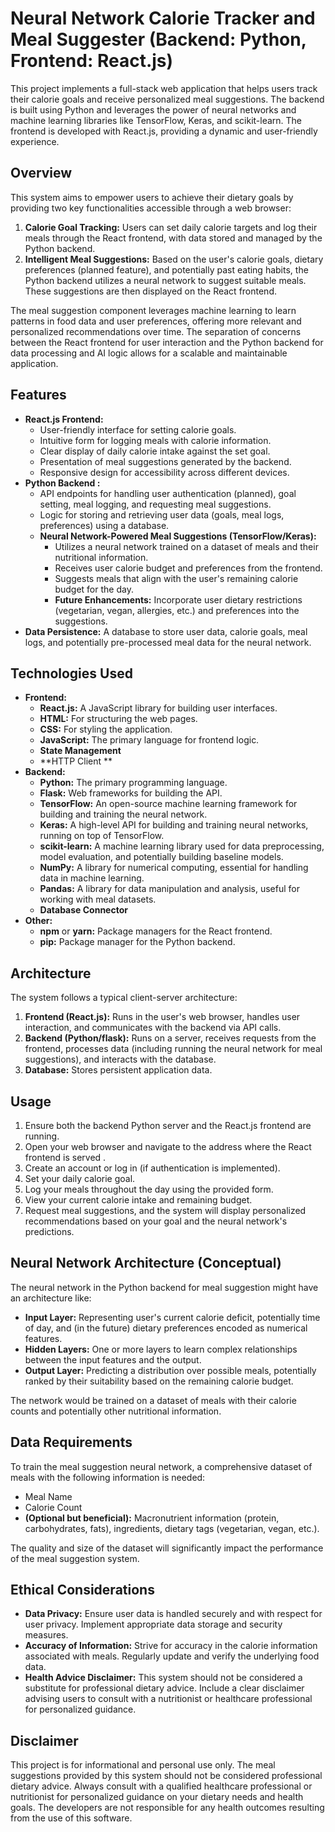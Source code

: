 # Neural Network Calorie Tracker and Meal Suggester (Backend: Python, Frontend: React.js)

This project implements a full-stack web application that helps users track their calorie goals and receive personalized meal suggestions. The backend is built using Python and leverages the power of neural networks and machine learning libraries like TensorFlow, Keras, and scikit-learn. The frontend is developed with React.js, providing a dynamic and user-friendly experience.

## Overview

This system aims to empower users to achieve their dietary goals by providing two key functionalities accessible through a web browser:

1.  **Calorie Goal Tracking:** Users can set daily calorie targets and log their meals through the React frontend, with data stored and managed by the Python backend.
2.  **Intelligent Meal Suggestions:** Based on the user's calorie goals, dietary preferences (planned feature), and potentially past eating habits, the Python backend utilizes a neural network to suggest suitable meals. These suggestions are then displayed on the React frontend.

The meal suggestion component leverages machine learning to learn patterns in food data and user preferences, offering more relevant and personalized recommendations over time. The separation of concerns between the React frontend for user interaction and the Python backend for data processing and AI logic allows for a scalable and maintainable application.

## Features

* **React.js Frontend:**
    * User-friendly interface for setting calorie goals.
    * Intuitive form for logging meals with calorie information.
    * Clear display of daily calorie intake against the set goal.
    * Presentation of meal suggestions generated by the backend.
    * Responsive design for accessibility across different devices.
* **Python Backend :**
    * API endpoints for handling user authentication (planned), goal setting, meal logging, and requesting meal suggestions.
    * Logic for storing and retrieving user data (goals, meal logs, preferences) using a database.
    * **Neural Network-Powered Meal Suggestions (TensorFlow/Keras):**
        * Utilizes a neural network trained on a dataset of meals and their nutritional information.
        * Receives user calorie budget and preferences from the frontend.
        * Suggests meals that align with the user's remaining calorie budget for the day.
        * **Future Enhancements:** Incorporate user dietary restrictions (vegetarian, vegan, allergies, etc.) and preferences into the suggestions.
* **Data Persistence:** A database to store user data, calorie goals, meal logs, and potentially pre-processed meal data for the neural network.

## Technologies Used

* **Frontend:**
    * **React.js:** A JavaScript library for building user interfaces.
    * **HTML:** For structuring the web pages.
    * **CSS:** For styling the application.
    * **JavaScript:** The primary language for frontend logic.
    * **State Management**
    * **HTTP Client **
* **Backend:**
    * **Python:** The primary programming language.
    * **Flask:** Web frameworks for building the API.
    * **TensorFlow:** An open-source machine learning framework for building and training the neural network.
    * **Keras:** A high-level API for building and training neural networks, running on top of TensorFlow.
    * **scikit-learn:** A machine learning library used for data preprocessing, model evaluation, and potentially building baseline models.
    * **NumPy:** A library for numerical computing, essential for handling data in machine learning.
    * **Pandas:** A library for data manipulation and analysis, useful for working with meal datasets.
    * **Database Connector**
* **Other:**
    * **npm** or **yarn:** Package managers for the React frontend.
    * **pip:** Package manager for the Python backend.

## Architecture

The system follows a typical client-server architecture:

1.  **Frontend (React.js):** Runs in the user's web browser, handles user interaction, and communicates with the backend via API calls.
2.  **Backend (Python/flask):** Runs on a server, receives requests from the frontend, processes data (including running the neural network for meal suggestions), and interacts with the database.
3.  **Database:** Stores persistent application data.



## Usage

1.  Ensure both the backend Python server and the React.js frontend are running.
2.  Open your web browser and navigate to the address where the React frontend is served .
3.  Create an account or log in (if authentication is implemented).
4.  Set your daily calorie goal.
5.  Log your meals throughout the day using the provided form.
6.  View your current calorie intake and remaining budget.
7.  Request meal suggestions, and the system will display personalized recommendations based on your goal and the neural network's predictions.

## Neural Network Architecture (Conceptual)

The neural network in the Python backend for meal suggestion might have an architecture like:

* **Input Layer:** Representing user's current calorie deficit, potentially time of day, and (in the future) dietary preferences encoded as numerical features.
* **Hidden Layers:** One or more layers to learn complex relationships between the input features and the output.
* **Output Layer:** Predicting a distribution over possible meals, potentially ranked by their suitability based on the remaining calorie budget.

The network would be trained on a dataset of meals with their calorie counts and potentially other nutritional information.

## Data Requirements

To train the meal suggestion neural network, a comprehensive dataset of meals with the following information is needed:

* Meal Name
* Calorie Count
* **(Optional but beneficial):** Macronutrient information (protein, carbohydrates, fats), ingredients, dietary tags (vegetarian, vegan, etc.).

The quality and size of the dataset will significantly impact the performance of the meal suggestion system.



## Ethical Considerations

* **Data Privacy:** Ensure user data is handled securely and with respect for user privacy. Implement appropriate data storage and security measures.
* **Accuracy of Information:** Strive for accuracy in the calorie information associated with meals. Regularly update and verify the underlying food data.
* **Health Advice Disclaimer:** This system should not be considered a substitute for professional dietary advice. Include a clear disclaimer advising users to consult with a nutritionist or healthcare professional for personalized guidance.



## Disclaimer

This project is for informational and personal use only. The meal suggestions provided by this system should not be considered professional dietary advice. Always consult with a qualified healthcare professional or nutritionist for personalized guidance on your dietary needs and health goals. The developers are not responsible for any health outcomes resulting from the use of this software.
